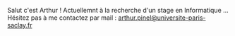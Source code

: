 Salut c'est Arthur !
Actuellemnt à la recherche d'un stage en Informatique ...
Hésitez pas à me contactez par mail : arthur.pinel@universite-paris-saclay.fr
